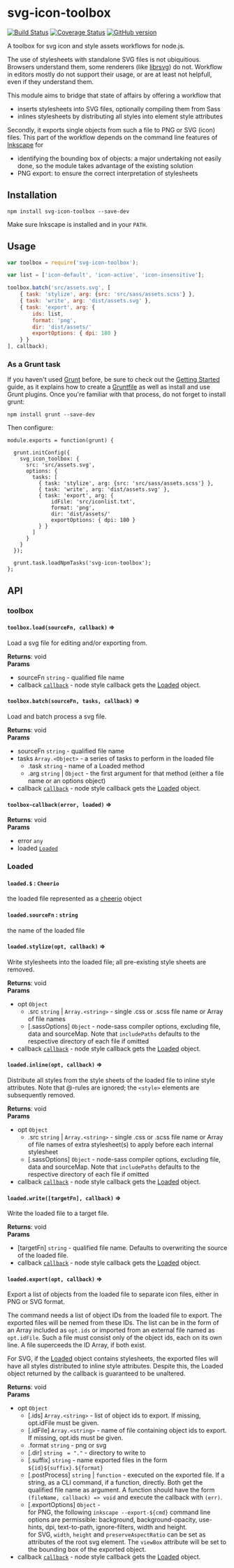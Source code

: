 # svg-icon-toolbox

[![Build Status](https://travis-ci.org/ccprog/svg-icon-toolbox.svg?branch=master)](https://travis-ci.org/ccprog/svg-icon-toolbox)
[![Coverage Status](https://coveralls.io/repos/github/ccprog/svg-icon-toolbox/badge.svg?branch=master)](https://coveralls.io/github/ccprog/svg-icon-toolbox?branch=master)
[![GitHub version](https://badge.fury.io/gh/ccprog%2Fsvg-icon-toolbox.svg)](https://badge.fury.io/gh/ccprog%2Fsvg-icon-toolbox)

A toolbox for svg icon and style assets workflows for node.js.

The use of stylesheets with standalone SVG files is not ubiquitious. Browsers
understand them, some renderers (like [librsvg](https://wiki.gnome.org/Projects/LibRsvg))
do not. Workflow in editors mostly do not support their usage, or are at least
not helpfull, even if they understand them.

This module aims to bridge that state of affairs by offering a workflow that
- inserts stylesheets into SVG files, optionally compiling them from Sass
- inlines stylesheets by distributing all styles into element style attributes

Secondly, it exports single objects from such a file to PNG or SVG (icon) files.
This part of the workflow depends on the command line features of
[Inkscape](https://inkscape.org) for
- identifying the bounding box of objects: a major undertaking not easily done,
  so the module takes advantage of the existing solution
- PNG export: to ensure the correct interpretation of stylesheets

## Installation

```shell
npm install svg-icon-toolbox --save-dev
```

Make sure Inkscape is installed and in your `PATH`.

## Usage

```js
var toolbox = require('svg-icon-toolbox');

var list = ['icon-default', 'icon-active', 'icon-insensitive'];

toolbox.batch('src/assets.svg', [
    { task: 'stylize', arg: {src: 'src/sass/assets.scss'} },
    { task: 'write', arg: 'dist/assets.svg' },
    { task: 'export', arg: {
        ids: list,
        format: 'png',
        dir: 'dist/assets/'
        exportOptions: { dpi: 180 }
    } }
], callback);
```
### As a Grunt task

If you haven't used [Grunt](http://gruntjs.com/) before, be sure to check out the
[Getting Started](http://gruntjs.com/getting-started) guide, as it explains how
to create a [Gruntfile](http://gruntjs.com/sample-gruntfile) as well as install
and use Grunt plugins. Once you're familiar with that process, do not forget to
install grunt:

```shell
npm install grunt --save-dev
```
Then configure:

```
module.exports = function(grunt) {

  grunt.initConfig({
    svg_icon_toolbox: {
      src: 'src/assets.svg',
      options: {
        tasks: [
          { task: 'stylize', arg: {src: 'src/sass/assets.scss'} },
          { task: 'write', arg: 'dist/assets.svg' },
          { task: 'export', arg: {
              idFile: 'src/iconlist.txt',
              format: 'png',
              dir: 'dist/assets/'
              exportOptions: { dpi: 180 }
          } }
        ]
      }
    }
  });

  grunt.task.loadNpmTasks('svg-icon-toolbox');
};
```

## API

<a name="module_toolbox"></a>

### toolbox
<a name="module_toolbox.load"></a>

#### `toolbox.load(sourceFn, callback)` ⇒
Load a svg file for editing and/or exporting from.

**Returns**: void  
**Params**

- sourceFn <code>string</code> - qualified file name
- callback <code>[callback](#module_toolbox..callback)</code> - node style callback gets the
    [Loaded](#Loaded) object.

<a name="module_toolbox.batch"></a>

#### `toolbox.batch(sourceFn, tasks, callback)` ⇒
Load and batch process a svg file.

**Returns**: void  
**Params**

- sourceFn <code>string</code> - qualified file name
- tasks <code>Array.&lt;Object&gt;</code> - a series of tasks to perform in the loaded file
    - .task <code>string</code> - name of a Loaded method
    - .arg <code>string</code> | <code>Object</code> - the first argument for that method (either a
    file name or an options object)
- callback <code>[callback](#module_toolbox..callback)</code> - node style callback gets the
    [Loaded](#Loaded) object.

<a name="module_toolbox..callback"></a>

#### `toolbox~callback(error, loaded)` ⇒
**Returns**: void  
**Params**

- error <code>any</code>
- loaded <code>[Loaded](#Loaded)</code>

<a name="Loaded"></a>

### Loaded
<a name="Loaded+$"></a>

#### `loaded.$` : <code>Cheerio</code>
the loaded file represented as a
[cheerio](https://github.com/cheeriojs/cheerio) object

<a name="Loaded+sourceFn"></a>

#### `loaded.sourceFn` : <code>string</code>
the name of the loaded file

<a name="Loaded+stylize"></a>

#### `loaded.stylize(opt, callback)` ⇒
Write stylesheets into the loaded file; all pre-existing style sheets are removed.

**Returns**: void  
**Params**

- opt <code>Object</code>
    - .src <code>string</code> | <code>Array.&lt;string&gt;</code> - single .css or .scss file name or Array of file names
    - [.sassOptions] <code>Object</code> - node-sass compiler options, excluding file,
    data and sourceMap. Note that `includePaths` defaults to the respective
    directory of each file if omitted
- callback <code>[callback](#module_toolbox..callback)</code> - node style callback gets the
    [Loaded](#Loaded) object.

<a name="Loaded+inline"></a>

#### `loaded.inline(opt, callback)` ⇒
Distribute all styles from the style sheets of the loaded file
to inline style attributes. Note that @-rules are ignored; the `<style>`
elements are subsequently removed.

**Returns**: void  
**Params**

- opt <code>Object</code>
    - .src <code>string</code> | <code>Array.&lt;string&gt;</code> - single .css or .scss file name or Array of file
     names of extra stylesheet(s) to apply before each internal stylesheet
    - [.sassOptions] <code>Object</code> - node-sass compiler options, excluding file,
    data and sourceMap. Note that `includePaths` defaults to the respective
    directory of each file if omitted
- callback <code>[callback](#module_toolbox..callback)</code> - node style callback gets the
    [Loaded](#Loaded) object.

<a name="Loaded+write"></a>

#### `loaded.write([targetFn], callback)` ⇒
Write the loaded file to a target file.

**Returns**: void  
**Params**

- [targetFn] <code>string</code> - qualified file name. Defaults to overwriting
    the source of the loaded file.
- callback <code>[callback](#module_toolbox..callback)</code> - node style callback gets the
    [Loaded](#Loaded) object.

<a name="Loaded+export"></a>

#### `loaded.export(opt, callback)` ⇒
Export a list of objects from the loaded file to separate icon files, either
in PNG or SVG format.

The command needs a list of object IDs from the loaded file to export. The
exported files will be nemed from these IDs. The list can be in the form
of an Array included as `opt.ids` or imported from an external file named
as `opt.idFile`. Such a file must consist only of the object ids, each
on its own line. A file superceeds the ID Array, if both exist.

For SVG, if the [Loaded](#Loaded) object contains stylesheets, the exported
files will have all styles distributed to inline style attributes. Despite
this, the Loaded object returned by the callback is guaranteed to be
unaltered.

**Returns**: void  
**Params**

- opt <code>Object</code>
    - [.ids] <code>Array.&lt;string&gt;</code> - list of object ids to export. If missing,
    opt.idFile must be given.
    - [.idFile] <code>Array.&lt;string&gt;</code> - name of file containing object ids to export.
    If missing, opt.ids must be given.
    - .format <code>string</code> - png or svg
    - [.dir] <code>string</code> <code> = &quot;.&quot;</code> - directory to write to
    - [.suffix] <code>string</code> - name exported files in the form
    `${id}${suffix}.${format}`
    - [.postProcess] <code>string</code> | <code>function</code> - executed on the
    exported file. If a string, as a CLI command, if a function, directly.
    Both get the qualified file name as argument. A function should have
    the form `(fileName, callback) => void` and execute the callback with
    `(err)`.
    - [.exportOptions] <code>Object</code> - <br/>
    for PNG, the following `inkscape --export-${cmd}` command line options
      are permissible: background, background-opacity, use-hints, dpi,
      text-to-path, ignore-filters, width and height.<br/>
    for SVG, `width`, `height` and `preserveAspectRatio` can be set as attributes
      of the root svg element. The `viewBox` attribute will be set to the bounding
      box of the exported object.
- callback <code>[callback](#module_toolbox..callback)</code> - node style callback gets the
    [Loaded](#Loaded) object.

